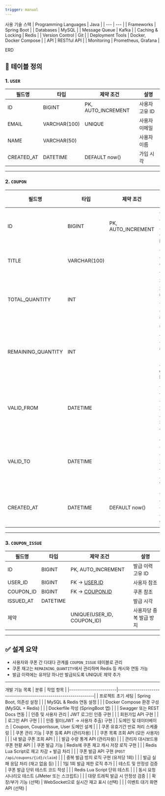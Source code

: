 ```yaml
---
trigger: manual
---
```


사용 기술 스택
| Programming Languages | Java |
| --- | --- |
| Frameworks | Spring Boot |
| Databases | MySQL |
| Message Queue | Kafka  |
| Caching & Locking | Redis  |
| Version Control | Git |
| Deployment Tools | Docker, Docker Compose |
| API | RESTful API |
| Monitoring  | Prometheus, Grafana |


ERD
## 🧾 테이블 정의

### 1. `USER`

| 필드명 | 타입 | 제약 조건 | 설명 |
| --- | --- | --- | --- |
| ID | BIGINT | PK, AUTO_INCREMENT | 사용자 고유 ID |
| EMAIL | VARCHAR(100) | UNIQUE | 사용자 이메일 |
| NAME | VARCHAR(50) |  | 사용자 이름 |
| CREATED_AT | DATETIME | DEFAULT now() | 가입 시각 |

---

### 2. `COUPON`

| 필드명 | 타입 | 제약 조건 | 설명 |
| --- | --- | --- | --- |
| ID | BIGINT | PK, AUTO_INCREMENT | 쿠폰 고유 ID |
| TITLE | VARCHAR(100) |  | 쿠폰 이름 |
| TOTAL_QUANTITY | INT |  | 전체 발급 수량 |
| REMAINING_QUANTITY | INT |  | 남은 수량 (캐시 or DB) |
| VALID_FROM | DATETIME |  | 쿠폰 유효 시작일 |
| VALID_TO | DATETIME |  | 쿠폰 유효 종료일 |
| CREATED_AT | DATETIME | DEFAULT now() | 쿠폰 생성일 |

---

### 3. `COUPON_ISSUE`

| 필드명 | 타입 | 제약 조건 | 설명 |
| --- | --- | --- | --- |
| ID | BIGINT | PK, AUTO_INCREMENT | 발급 이력 고유 ID |
| USER_ID | BIGINT | FK → [USER.ID](http://user.id/) | 사용자 참조 |
| COUPON_ID | BIGINT | FK → [COUPON.ID](http://coupon.id/) | 쿠폰 참조 |
| ISSUED_AT | DATETIME |  | 발급 시각 |
| 제약 |  | UNIQUE(USER_ID, COUPON_ID) | 사용자당 중복 발급 방지 |

---

## ✅ 설계 요약

- 사용자와 쿠폰 간 다대다 관계를 `COUPON_ISSUE` 테이블로 관리
- 쿠폰 재고는 `REMAINING_QUANTITY`에서 관리하며 Redis 등 캐시와 연동 가능
- 발급 이력에는 유저당 하나만 발급되도록 UNIQUE 제약 추가

---


개발 기능 목록
| 분류                   | 작업 항목                                                       |
|------------------------|------------------------------------------------------------------|
| 프로젝트 초기 세팅     | Spring Boot, 의존성 설정                                         |
|                        | MySQL & Redis 연동 설정                                          |
|                        | Docker Compose 환경 구성 (MySQL + Redis)                         |
|                        | Dockerfile 작성 (SpringBoot 앱)                                  |
|                        | Swagger 또는 REST Docs 연동                                      |
| 인증 및 사용자 관리    | JWT 로그인 인증 구현                                              |
|                        | 회원가입 API 구현                                                |
|                        | 로그인 API 구현                                                  |
|                        | 인증 필터(JWT → 사용자 추출) 구현                                |
| 도메인 및 데이터베이스 | Coupon, CouponIssue, User 도메인 설계                             |
|                        | 쿠폰 유효기간 만료 처리 스케줄링                                 |
| 쿠폰 관리 기능         | 쿠폰 등록 API (관리자용)                                         |
|                        | 쿠폰 목록 조회 API (모든 사용자)                                 |
|                        | 내 발급 쿠폰 조회 API                                            |
|                        | 발급 수량 통계 API (관리자용)                                    |
|                        | 관리자 대시보드용 쿠폰 현황 API                                  |
| 쿠폰 발급 기능         | Redis에 쿠폰 재고 캐시 저장 로직 구현                            |
|                        | Redis Lua Script로 재고 차감 + 발급 처리                         |
|                        | 쿠폰 발급 API 구현 (`POST /api/coupons/{id}/claim`)             |
|                        | 중복 발급 방지 로직 구현 (유저당 1회)                            |
|                        | 발급 실패 응답 처리 (재고 없음 등)                               |
|                        | 1일 1회 발급 제한 로직 추가                                     |
| 테스트 및 안정성 검증  | 쿠폰 발급 단위 테스트 코드 작성                                  |
|                        | Redis Lua Script 단위 테스트                                     |
|                        | 동시 요청 시나리오 테스트 (JMeter 또는 스크립트)                |
|                        | 대량 트래픽 발급 시 안정성 검증                                 |
| 확장/부가 기능 (선택)  | WebSocket으로 실시간 재고 표시 (선택)                            |
|                        | 이벤트 대기 화면 API (선택)                                     |